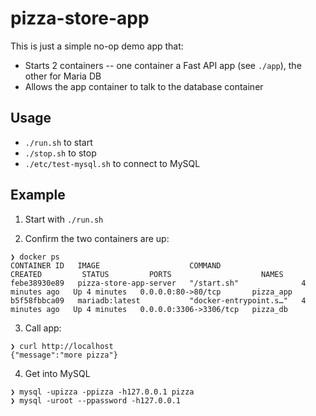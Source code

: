 # pizza-store-app

This is just a simple no-op demo app that:
- Starts 2 containers -- one container a Fast API app (see `./app`), the other for Maria DB
- Allows the app container to talk to the database container

## Usage

- `./run.sh` to start
- `./stop.sh` to stop
- `./etc/test-mysql.sh` to connect to MySQL

## Example

1. Start with `./run.sh`

2. Confirm the two containers are up:

```
❯ docker ps
CONTAINER ID   IMAGE                    COMMAND                  CREATED         STATUS         PORTS                    NAMES
febe38930e89   pizza-store-app-server   "/start.sh"              4 minutes ago   Up 4 minutes   0.0.0.0:80->80/tcp       pizza_app
b5f58fbbca09   mariadb:latest           "docker-entrypoint.s…"   4 minutes ago   Up 4 minutes   0.0.0.0:3306->3306/tcp   pizza_db
```

3. Call app:

```
❯ curl http://localhost
{"message":"more pizza"}
```

4. Get into MySQL

```
❯ mysql -upizza -ppizza -h127.0.0.1 pizza
❯ mysql -uroot --ppassword -h127.0.0.1
```